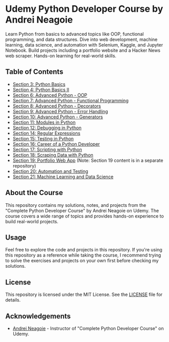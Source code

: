 # Udemy Python Developer Course by Andrei Neagoie

Learn Python from basics to advanced topics like OOP, functional programming, and data structures. Dive into web development, machine learning, data science, and automation with Selenium, Kaggle, and Jupyter Notebook. Build projects including a portfolio website and a Hacker News web scraper. Hands-on learning for real-world skills.

## Table of Contents

- [Section 3: Python Basics](Section3_PythonBasics/)
- [Section 4: Python Basics II](Section4_PythonBasicsII/)
- [Section 6: Advanced Python - OOP](Section6_AdvancedPython_OOP/)
- [Section 7: Advanced Python - Functional Programming](Section7_AP_FunctionalProgramming/)
- [Section 8: Advanced Python - Decorators](Section8_AP_Decorators/)
- [Section 9: Advanced Python - Error Handling](Section9_AP_ErrorHandling/)
- [Section 10: Advanced Python - Generators](Section10_AP_Generators/)
- [Section 11: Modules in Python](Section11_ModulesInPython/)
- [Section 12: Debugging in Python](Section12_DebuggingInPython/)
- [Section 14: Regular Expressions](Section14_RegularExpressions/)
- [Section 15: Testing in Python](Section15_TestingInPython/)
- [Section 16: Career of a Python Developer](Section16_CareerOfAPythonDeveloper/)
- [Section 17: Scripting with Python](Section17_ScriptingWithPython/)
- [Section 18: Scraping Data with Python](Section18_ScrapingDataWithPython/)
- [Section 19: Portfolio Web App](https://github.com/madhavkunal/Portfolio-WebApp) (Note: Section 19 content is in a separate repository)
- [Section 20: Automation and Testing](Section20_AutomationAndTesting/)
- [Section 21: Machine Learning and Data Science](Section21_MachineLearningAndDS/)


## About the Course

This repository contains my solutions, notes, and projects from the "Complete Python Developer Course" by Andrei Neagoie on Udemy. The course covers a wide range of topics and provides hands-on experience to build real-world projects.

## Usage

Feel free to explore the code and projects in this repository. If you're using this repository as a reference while taking the course, I recommend trying to solve the exercises and projects on your own first before checking my solutions.

## License

This repository is licensed under the MIT License. See the [LICENSE](LICENSE) file for details.

## Acknowledgements

- [Andrei Neagoie](https://www.udemy.com/user/andrei-neagoie/) - Instructor of "Complete Python Developer Course" on Udemy.
